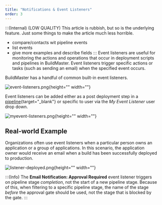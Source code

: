 ```yaml
---
title: "Notifications & Event Listeners"
order: 3
---
```


:::(Internal) (LOW QUALITY)
This article is rubbish, but so is the underlying feature. Just some things to make the article much less horrible.
- compare/contacts wit pipeline events
- list events
- give more examples and describe fields
:::
Event listeners are useful for monitoring the actions and operations that occur in deployment scripts and pipelines in BuildMaster. Event listeners trigger specific actions or tasks (such as sending an email) when the specified event occurs.

BuildMaster has a handful of common built-in event listeners.

![event-listeners.png](/resources/docs/event-listeners.png){height="" width=""}

Event listeners can be added either as a post deployment step in a [pipeline](/docs/buildmaster/deployment-continuous-delivery/buildmaster-pipelines){target="_blank"} or specific to user via the <em>My Event Listener</em> user drop down.

![myevent-listeners.png](/resources/docs/myevent-listeners%281%29.png){height="" width=""}

## Real-world Example
Organizations often use event listeners when a particular person owns an application or a group of applications. In this scenario, the application owner would receive an email when a build has been successfully deployed to production.
  
![listener-deployed.png](/resources/docs/listener-deployed.png){height="" width=""}

:::(Info)
The **Email Notification: Approval Required** event listener triggers on pipeline stage *completion*, not the start of a new pipeline stage. Because of this, when filtering to a specific pipeline stage, the name of the stage *before* the approval gate should be used, not the stage that is blocked by the gate.
:::
